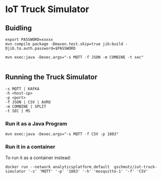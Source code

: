 # IoT Truck Simulator

## Buidling 


```
export PASSWORD=xxxxx
mvn compile package -Dmaven.test.skip=true jib:build -Djib.to.auth.password=$PASSWORD
```




```
mvn exec:java -Dexec.args="-s MQTT -f JSON -m COMBINE -t sec"
```

```

```


## Running the Truck Simulator

```
-s MQTT | KAFKA
-h <host-ip>
-p <port>
-f JSON | CSV | AVRO
-m COMBINE | SPLIT
-t SEC | MS
```

### Run it as a Java Program

```
mvn exec:java -Dexec.args="-s MQTT -f CSV -p 1883"
```

### Run it in a container

To run it as a container instead:

```
docker run --network analyticsplatform_default  gschmutz/iot-truck-simulator '-s' 'MQTT' '-p' '1883' '-h' 'mosquitto-1' '-f' 'CSV'
```